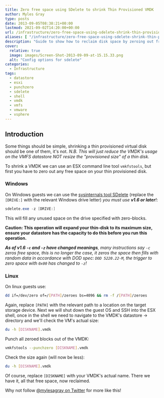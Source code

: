 ```yaml
---
title: Zero free space using SDelete to shrink Thin Provisioned VMDK
author: Myles Gray
type: posts
date: 2013-09-05T08:38:21+00:00
lastmod: 2021-09-02T14:20:00+00:00
url: /infrastructure/zero-free-space-using-sdelete-shrink-thin-provisioned-vmdk
aliases: [ "/infrastructure/zero-free-space-using-sdelete-shrink-thin-provisioned-vmdk/amp" ]
description: "Guide to show how to reclaim disk space by zeroing out free space on thin provisioned VMDKs using sdelete"
cover:
  relative: true
  image: images/Screen-Shot-2013-09-09-at-15.15.33.png
  alt: "Config options for sdelete"
categories:
  - Infrastructure
tags:
  - datastore
  - esxi
  - punchzero
  - sdelete
  - shell
  - vmdk
  - vmfs
  - vmware
  - vsphere
---
```


## Introduction

Some things should be simple, shrinking a thin provisioned virtual disk should be one of them, it's not. _N.B. This will just reduce the VMDK's usage on the VMFS datastore NOT resize the "provisioned size" of a thin disk._

To shrink a VMDK we can use an ESX command line tool `vmkfstools`, but first you have to zero out any free space on your thin provisioned disk.

### Windows

On Windows guests we can use the [sysinternals tool SDelete][1] (replace the `[DRIVE:]` with the relevant Windows drive letter) _you must use **v1.6 or later**!_:

```powershell
sdelete.exe -z [DRIVE:]
```

This will fill any unused space on the drive specified with zero-blocks.

**Caution: This operation will expand your thin-disk to its maximum size, ensure your datastore has the capacity to do this before you run this operation.**

_**As of v1.6 `-c` and `-z` have changed meanings**, many instructions say `-c` zeros free space, this is no longer the case, it zeros the space then fills with random data in accordance with DOD spec: `DOD 5220.22-M`, the trigger to zero space with `0x00` has changed to `-z`!_

### Linux

On linux guests use:

```bash
dd if=/dev/zero of=/[PATH]/zeroes bs=4096 && rm -f /[PATH]/zeroes
```

Again, replace `[PATH]` with the relevant path to a location on the target storage device. Next we will shut down the guest OS and SSH into the ESX shell, once in the shell we need to navigate to the VMDK's datastore -> directory and we'll check the VM's actual size:

```bash
du -h [DISKNAME].vmdk
```

Punch all zeroed blocks out of the VMDK:

```bash
vmkfstools --punchzero [DISKNAME].vmdk
```

Check the size again (will now be less):

```bash
du -h [DISKNAME].vmdk
```

Of course, replace `[DISKNAME]` with your VMDK's actual name. There we have it, all that free space, now reclaimed.

Why not follow [@mylesagray on Twitter][2] for more like this!

 [1]: https://docs.microsoft.com/en-us/sysinternals/downloads/sdelete
 [2]: https://twitter.com/mylesagray